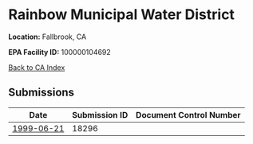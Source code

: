 # Rainbow Municipal Water District

**Location:** Fallbrook, CA

**EPA Facility ID:** 100000104692

[Back to CA Index](../../index.md)

## Submissions

| Date | Submission ID | Document Control Number |
|------|--------------|-------------------------|
| [1999-06-21](submissions/18296.md) | 18296 |  |
